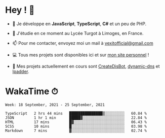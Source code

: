 # Hey ! 🌃

- 🔭 Je développe en **JavaScript**, **TypeScript**, **C#** et un peu de PHP.

- 🌱 J'étudie en ce moment au Lycée Turgot à Limoges, en France.

- 📫 Pour me contacter, envoyez moi un mail à <a href="mailto:vexitofficial@gmail.com">vexitofficial@gmail.com</a>

- 💻 Tous mes projets sont disponibles ici et sur <a href="https://www.vexcited.me">mon site personnel</a> !

- 👀 Mes projets actuellement en cours sont [CreateDisBot](https://github.com/Vexcited/createdisbot), [dynamic-dns](https://github.com/Vexcited/dynamic-dns) et [lpadder](https://github.com/Vexcited/lpadder).

# WakaTime ⏱

<!--START_SECTION:waka-->
```text
Week: 18 September, 2021 - 25 September, 2021

TypeScript   2 hrs 44 mins   ███████████████▒░░░░░░░░░   60.84 % 
JSON         1 hr 1 min      █████▓░░░░░░░░░░░░░░░░░░░   22.84 % 
HTML         17 mins         █▓░░░░░░░░░░░░░░░░░░░░░░░   06.43 % 
SCSS         10 mins         █░░░░░░░░░░░░░░░░░░░░░░░░   03.98 % 
Markdown     7 mins          ▓░░░░░░░░░░░░░░░░░░░░░░░░   02.74 % 
```
<!--END_SECTION:waka-->
